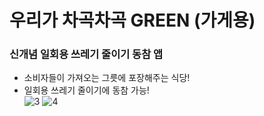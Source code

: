 # 우리가 차곡차곡 GREEN (가게용)
### 신개념 일회용 쓰레기 줄이기 동참 앱

- 소비자들이 가져오는 그릇에 포장해주는 식당!
- 일회용 쓰레기 줄이기에 동참 가능!<br>
![3](https://user-images.githubusercontent.com/71006256/93233450-0cdadd00-f7b6-11ea-97b6-4b3745286fe8.png)
![4](https://user-images.githubusercontent.com/71006256/93233453-0d737380-f7b6-11ea-9fbb-b255de098d69.png)
